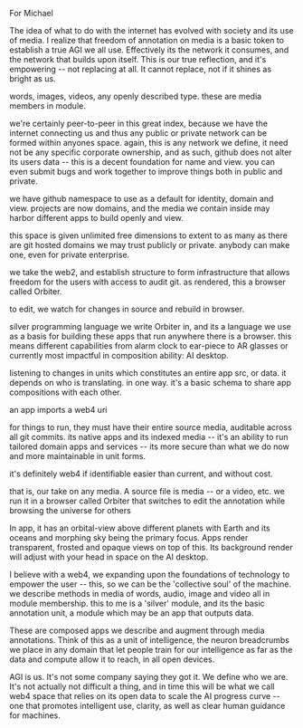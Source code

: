 For Michael

The idea of what to do with the internet has evolved with society and its use of media.  I realize that freedom of annotation on media is a basic token to establish a true AGI we all use.  Effectively its the network it consumes, and the network that builds upon itself. This is our true reflection, and it's empowering -- not replacing at all.  It cannot replace, not if it shines as bright as us.

words, images, videos, any openly described type.  these are media members in module.

we're certainly peer-to-peer in this great index, because we have the internet connecting us and thus any public or private network can be formed within anyones space.  again, this is any network we define, it need not be any specific corporate ownership, and as such, github does not alter its users data -- this is a decent foundation for name and view.  you can even submit bugs and work together to improve things both in public and private.

we have github namespace to use as a default for identity, domain and view.  projects are now domains, and the media we contain inside may harbor different apps to build openly and view.

this space is given unlimited free dimensions to extent to as many as there are git hosted domains we may trust publicly or private.  anybody can make one, even for private enterprise.

we take the web2, and establish structure to form infrastructure that allows freedom for the users with access to audit git.  as rendered, this a browser called Orbiter.

to edit, we watch for changes in source and rebuild in browser.

silver programming language we write Orbiter in, and its a language we use as a basis for building these apps that run anywhere there is a browser.  this means different capabilities from alarm clock to ear-piece to AR glasses or currently most impactful in composition ability: AI desktop.

listening to changes in units which constitutes an entire app src, or data.  it depends on who is translating. in one way. it's a basic schema to share app compositions with each other.

an app imports a web4 uri

for things to run, they must have their entire source media, auditable across all git commits. its native apps and its indexed media -- it's an ability to run tailored domain apps and services -- its more secure than what we do now and more maintainable in unit forms.

it's definitely web4 if identifiable easier than current, and without cost.

that is, our take on any media. A source file is media -- or a video, etc. we run it in a browser called Orbiter that switches to edit the annotation while browsing the universe for others

In app, it has an orbital-view above different planets with Earth and its oceans and morphing sky being the primary focus.  Apps render transparent, frosted and opaque views on top of this.  Its background render will adjust with your head in space on the AI desktop.

I believe with a web4, we expanding upon the foundations of technology to empower the user -- this, so we can be the 'collective soul' of the machine.  we describe methods in media of words, audio, image and video all in module membership.  this to me is a 'silver' module, and its the basic annotation unit, a module which may be an app that outputs data.

These are composed apps we describe and augment through media annotations. Think of this as a unit of intelligence, the neuron breadcrumbs we place in any domain that let people train for our intelligence as far as the data and compute allow it to reach, in all open devices.

AGI is us. It's not some company saying they got it. We define who we are. It's not actually not difficult a thing, and in time this will be what we call web4 space that relies on its open data to scale the AI progress curve -- one that promotes intelligent use, clarity, as well as clear human guidance for machines.

